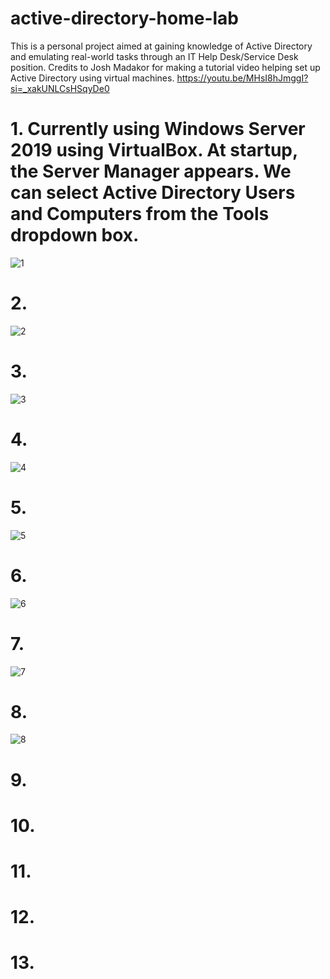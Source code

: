 # active-directory-home-lab
This is a personal project aimed at gaining knowledge of Active Directory and emulating real-world tasks through an IT Help Desk/Service Desk position. 
Credits to Josh Madakor for making a tutorial video helping set up Active Directory using virtual machines. https://youtu.be/MHsI8hJmggI?si=_xakUNLCsHSqyDe0



# 1. Currently using Windows Server 2019 using VirtualBox. At startup, the Server Manager appears. We can select Active Directory Users and Computers from the Tools dropdown box.
![1](https://github.com/sunny-band/active-directory-home-lab/assets/144818374/96c11fde-85b4-4c0b-aa42-32b007bc77ef)

# 2. 
![2](https://github.com/sunny-band/active-directory-home-lab/assets/144818374/2945b8cd-c828-4dba-b379-08be2b611d17)


# 3.
![3](https://github.com/sunny-band/active-directory-home-lab/assets/144818374/ef60eaec-daf7-4487-8f9c-9b7fdab3c1e2)


# 4.
![4](https://github.com/sunny-band/active-directory-home-lab/assets/144818374/1651a4a1-b539-49a0-90e6-f29afa8acb55)


# 5.
![5](https://github.com/sunny-band/active-directory-home-lab/assets/144818374/0a20004e-c4c2-4e3b-bb9c-ceb0ae3bc8bd)


# 6.
![6](https://github.com/sunny-band/active-directory-home-lab/assets/144818374/03bb2fee-1fcc-4e10-b86f-b6acaa701e01)


# 7.
![7](https://github.com/sunny-band/active-directory-home-lab/assets/144818374/c5e224cf-1720-40d7-b76b-99df99ae9a01)


# 8.
![8](https://github.com/sunny-band/active-directory-home-lab/assets/144818374/d9a991b2-5c30-40a6-821c-7230bb41c9c1)


# 9.


# 10.

# 11.

# 12.

# 13.


